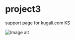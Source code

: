 # project3
support page for kugali.com KS

![Image alt](https://github.com/{Andrew3005}/{project3}/raw/{master}/{project3/img}/screen.JPG)
